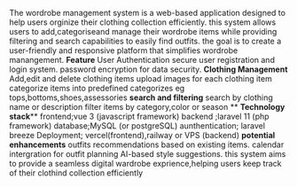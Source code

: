 The wordrobe management system is a web-based application designed to help users orginize their clothing collection efficiently. 
this system allows users to add,categoriseand manage their wordrobe items while providing filtering and search capabilities to easily find outfits.
the goal is to create a user-friendly and responsive platform that simplifies wordrobe manangement.
              **Feature**
User Authentication
secure user registration and login system.
password encryption for data security.
              **Clothing Management**
Add,edit and delete clothing items
upload images for each clothing item
categorize items into predefined categorizes eg tops,bottoms,shoes,assessories
              **search and filtering**
search by clothing name or description
filter items by category,color or season
            ** **Technology stack****
frontend;vue 3 (javascript framework)
backend ;laravel 11 (php framework)
database;MySQL (or postgreSQL)
aunthentication; laravel breeze
Deployment; vercel(frontend),railway or VPS (backend)
              **potential enhancements**
outfits recommendations based on existing items.
calendar intergration for outfit planning
AI-based style suggestions.
this system aims to provide a seamless digital wardrobe exprience,helping users keep track of their clothind collection efficiently
